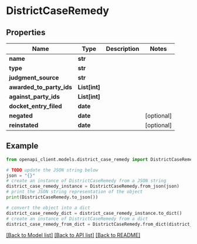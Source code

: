 # DistrictCaseRemedy


## Properties

Name | Type | Description | Notes
------------ | ------------- | ------------- | -------------
**name** | **str** |  | 
**type** | **str** |  | 
**judgment_source** | **str** |  | 
**awarded_to_party_ids** | **List[int]** |  | 
**against_party_ids** | **List[int]** |  | 
**docket_entry_filed** | **date** |  | 
**negated** | **date** |  | [optional] 
**reinstated** | **date** |  | [optional] 

## Example

```python
from openapi_client.models.district_case_remedy import DistrictCaseRemedy

# TODO update the JSON string below
json = "{}"
# create an instance of DistrictCaseRemedy from a JSON string
district_case_remedy_instance = DistrictCaseRemedy.from_json(json)
# print the JSON string representation of the object
print(DistrictCaseRemedy.to_json())

# convert the object into a dict
district_case_remedy_dict = district_case_remedy_instance.to_dict()
# create an instance of DistrictCaseRemedy from a dict
district_case_remedy_from_dict = DistrictCaseRemedy.from_dict(district_case_remedy_dict)
```
[[Back to Model list]](../README.md#documentation-for-models) [[Back to API list]](../README.md#documentation-for-api-endpoints) [[Back to README]](../README.md)



